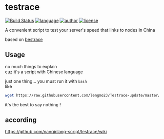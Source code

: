 # testrace
[![Build Status](https://github.com/nanqinlang/SVG/blob/master/build%20passing.svg)](https://github.com/nanqinlang-script/testrace)
[![language](https://github.com/nanqinlang/SVG/blob/master/language-shell-blue.svg)](https://github.com/nanqinlang-script/testrace)
[![author](https://github.com/nanqinlang/SVG/blob/master/author-nanqinlang-lightgrey.svg)](https://github.com/nanqinlang-script/testrace)
[![license](https://github.com/nanqinlang/SVG/blob/master/license-GPLv3-orange.svg)](https://github.com/nanqinlang-script/testrace)

A convenient script to test your server's speed that links to nodes in China

based on [bestrace](http://www.ipip.net)

## Usage
no much things to explain  
cuz it's a script with Chinese language

just one thing... you must run it with `bash`  
like
```bash
wget https://raw.githubusercontent.com/lengmo23/Testrace-update/master/testrace.sh -O testrace.sh && testrace.sh
```

it's the best to say nothing !

## according
https://github.com/nanqinlang-script/testrace/wiki
